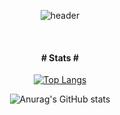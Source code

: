 <div align="center"> 

![header](https://capsule-render.vercel.app/api?type=cylinder&color=DAFBE1&height=150&section=header&text=tuy010&fontColor=000000&fontSize=70&animation=fadeIn&fontAlignY=55&desc=%20&descAlignY=62&descAlign=62)

<br/>  
  
#### # Stats \# 

  
[![Top Langs](https://github-readme-stats.vercel.app/api/top-langs/?username=tuy010&layout=compact)](https://github.com/anuraghazra/github-readme-stats)
  
![Anurag's GitHub stats](https://github-readme-stats.vercel.app/api?username=tuy010&show_icons=true&theme=radical)
</div>
